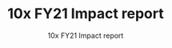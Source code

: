 ---
title: 10x FY21 Impact report
subtitle: 10x FY21 Impact report
year: 21
reportUrl: ''
template: '1'

report_key: 'fy21'

navHeader: Happy reading.

excerpt: In FY21, we cover how 10x investments complement high-level administration priorities, how our experiment with investment themes turned out, and what 10x can teach the government about using emerging technologies to enhance public service in new ways. We also showcase our premier artificial intelligence (AI) project, _Combating Bias in Artificial Intelligence and Machine Learning (AI/ML)_.

intro: In FY21, we’re covering how 10x projects complement high-level administration priorities, the roundup on our experiment with establishing investment themes, and of course more dark matter – what 10x can teach the government about using emerging technologies to enhance public service in new ways.

---